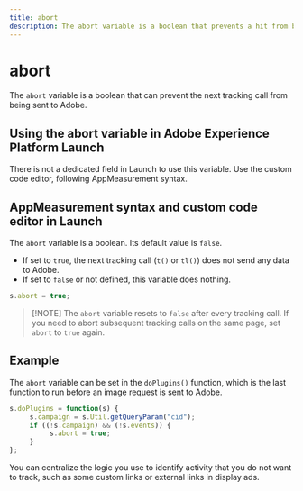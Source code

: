```yaml
---
title: abort
description: The abort variable is a boolean that prevents a hit from being sent to Adobe data collection servers.
---
```


# abort

The `abort` variable is a boolean that can prevent the next tracking call from being sent to Adobe.

## Using the abort variable in Adobe Experience Platform Launch

There is not a dedicated field in Launch to use this variable. Use the custom code editor, following AppMeasurement syntax.

## AppMeasurement syntax and custom code editor in Launch

The `abort` variable is a boolean. Its default value is `false`.

* If set to `true`, the next tracking call (`t()` or `tl()`) does not send any data to Adobe.
* If set to `false` or not defined, this variable does nothing.

```js
s.abort = true;
```

> [!NOTE] The `abort` variable resets to `false` after every tracking call. If you need to abort subsequent tracking calls on the same page, set `abort` to `true` again.

## Example

The `abort` variable can be set in the `doPlugins()` function, which is the last function to run before an image request is sent to Adobe.

```js
s.doPlugins = function(s) {
     s.campaign = s.Util.getQueryParam("cid");
     if ((!s.campaign) && (!s.events)) {
          s.abort = true;
     }
};
```

You can centralize the logic you use to identify activity that you do not want to track, such as some custom links or external links in display ads.

